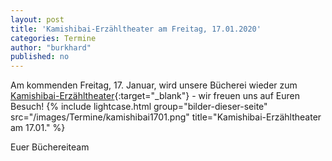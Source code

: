 ```yaml
---
layout: post
title: 'Kamishibai-Erzähltheater am Freitag, 17.01.2020'
categories: Termine
author: "burkhard"
published: no
---
```

Am kommenden Freitag, 17. Januar, wird unsere Bücherei wieder zum [Kamishibai-Erzähltheater](https://de.wikipedia.org/wiki/Kamishibai){:target="_blank"} - wir freuen uns auf Euren Besuch!
{% include lightcase.html group="bilder-dieser-seite"
      src="/images/Termine/kamishibai1701.png" 
      title="Kamishibai-Erzähltheater am 17.01." %}

Euer Büchereiteam
